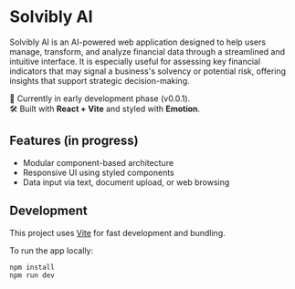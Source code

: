 # Solvibly AI

Solvibly AI is an AI-powered web application designed to help users manage, transform, and analyze financial data through a streamlined and intuitive interface.
It is especially useful for assessing key financial indicators that may signal a business's solvency or potential risk, offering insights that support strategic decision-making.

🚧 Currently in early development phase (v0.0.1).  
🛠 Built with **React + Vite** and styled with **Emotion**.

## Features (in progress)

- Modular component-based architecture
- Responsive UI using styled components
- Data input via text, document upload, or web browsing

## Development

This project uses [Vite](https://vitejs.dev/) for fast development and bundling.

To run the app locally:

```bash
npm install
npm run dev
